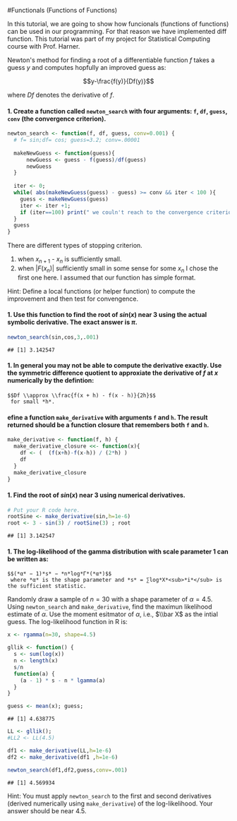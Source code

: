 
#Functionals (Functions of Functions)


In this tutorial, we are going to show how funcionals (functions of functions) can be used in our programming. For that reason we have implemented diff function. This tutorial was part of my project for Statistical Computing course with Prof. Harner.

Newton's method for finding a root of a differentiable function *f* takes a guess *y* and computes hopfully an improved guess as:

$$y-\frac{f(y)}{Df(y)}$$

 where *Df* denotes the derivative of *f*.
 

#### 1.  Create a function called `newton_search` with four arguments: `f`, `df`, `guess`, `conv` (the convergence criterion).

``` r
newton_search <- function(f, df, guess, conv=0.001) {
  # f= sin;df= cos; guess=3.2; conv=.00001
  
  makeNewGuess <- function(guess){
      newGuess <- guess - f(guess)/df(guess)
      newGuess
  }
  
  iter <- 0;
  while( abs(makeNewGuess(guess) - guess) >= conv && iter < 100 ){
    guess <- makeNewGuess(guess)
    iter <- iter +1;
    if (iter==100) print(" we couln't reach to the convergence criterion in 100 attempts")
  }
  guess
}

```
There are different types of stopping criterion. 
1) when  $x_{n+1}$ - $x_n$ is sufficiently small. 
2) when  $|F(x_n)|$  sufficiently small in some sense for some  $x_{n}$
I chose the first one here. I assumed that our function has simple format.


Hint: Define a local functions (or helper function) to compute the improvement and then test for convengence.

#### 1.  Use this function to find the root of *s**i**n*(*x*) near 3 using the actual symbolic derivative. The exact answer is *π*.

``` r
newton_search(sin,cos,3,.001)
```

    ## [1] 3.142547

#### 1.  In general you may not be able to compute the derivative exactly. Use the symmetric difference quotient to approxiate the derivative of *f* at *x* numerically by the defintion:
    $$Df \\approx \\frac{f(x + h) - f(x - h)}{2h}$$
     for small *h*.

#### efine a function `make_derivative` with arguments `f` and `h`. The result returned should be a function closure that remembers both `f` and `h`.

``` r
make_derivative <- function(f, h) {
  make_derivative_closure <<- function(x){
    df <- (  (f(x+h)-f(x-h)) / (2*h) )
    df  
  }
  make_derivative_closure
}
```

#### 1.  Find the root of *s**i**n*(*x*) near 3 using numerical derivatives.

``` r
# Put your R code here.
rootSine <- make_derivative(sin,h=1e-6)
root <- 3 - sin(3) / rootSine(3) ; root
```

    ## [1] 3.142547

#### 1.  The log-likelihood of the gamma distribution with scale parameter 1 can be written as:
    $$(*α* − 1)*s* − *n*log*Γ*(*α*)$$
     where *α* is the shape parameter and *s* = ∑log*X*<sub>*i*</sub> is the sufficient statistic.

Randomly draw a sample of *n* = 30 with a shape parameter of *α* = 4.5. Using `newton_search` and `make_derivative`, find the maximun likelihood estimate of *α*. Use the moment esitmator of *α*, i.e., $\\bar X$ as the intial guess. The log-likelihood function in R is:

``` r
x <- rgamma(n=30, shape=4.5)

gllik <- function() {
  s <- sum(log(x))
  n <- length(x)
  s/n
  function(a) {
    (a - 1) * s - n * lgamma(a)
  }
}

guess <- mean(x); guess; 
```

    ## [1] 4.638775

``` r
LL <- gllik();
#LL2 <- LL(4.5)

df1 <- make_derivative(LL,h=1e-6)
df2 <- make_derivative(df1 ,h=1e-6)

newton_search(df1,df2,guess,conv=.001)
```

    ## [1] 4.569934


Hint: You must apply `newton_search` to the first and second derivatives (derived numerically using `make_derivative`) of the log-likelihood. Your answer should be near 4.5.
